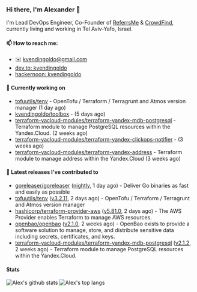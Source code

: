 ### Hi there, I'm Alexander 👋

I'm Lead DevOps Engineer, Co-Founder of [ReferrsMe](https://referrs.me/) & [CrowdFind](https://crowdfind.ai/), currently living and working in Tel Aviv-Yafo, Israel.

#### 📫 How to reach me:

- ✉️ kvendingoldo@gmail.com
- [dev.to: kvendingoldo](https://dev.to/kvendingoldo)
- [hackernoon: kvendingoldo](https://hackernoon.com/u/kvendingoldo)

#### 👷 Currently working on


- [tofuutils/tenv](https://github.com/tofuutils/tenv) - OpenTofu / Terraform / Terragrunt and Atmos version manager (1 day ago)
- [kvendingoldo/toolbox](https://github.com/kvendingoldo/toolbox) -  (5 days ago)
- [terraform-yacloud-modules/terraform-yandex-mdb-postgresql](https://github.com/terraform-yacloud-modules/terraform-yandex-mdb-postgresql) - Terraform module to manage PostgreSQL resources within the Yandex.Cloud. (2 weeks ago)
- [terraform-yacloud-modules/terraform-yandex-clickops-notifier](https://github.com/terraform-yacloud-modules/terraform-yandex-clickops-notifier) -  (3 weeks ago)
- [terraform-yacloud-modules/terraform-yandex-address](https://github.com/terraform-yacloud-modules/terraform-yandex-address) - Terraform module to manage address within the Yandex.Cloud (3 weeks ago)

#### 🔭 Latest releases I've contributed to

- [goreleaser/goreleaser](https://github.com/goreleaser/goreleaser) ([nightly](https://github.com/goreleaser/goreleaser/releases/tag/nightly), 1 day ago) - Deliver Go binaries as fast and easily as possible
- [tofuutils/tenv](https://github.com/tofuutils/tenv) ([v3.2.11](https://github.com/tofuutils/tenv/releases/tag/v3.2.11), 2 days ago) - OpenTofu / Terraform / Terragrunt and Atmos version manager
- [hashicorp/terraform-provider-aws](https://github.com/hashicorp/terraform-provider-aws) ([v5.81.0](https://github.com/hashicorp/terraform-provider-aws/releases/tag/v5.81.0), 2 days ago) - The AWS Provider enables Terraform to manage AWS resources.
- [openbao/openbao](https://github.com/openbao/openbao) ([v2.1.0](https://github.com/openbao/openbao/releases/tag/v2.1.0), 2 weeks ago) - OpenBao exists to provide a software solution to manage, store, and distribute sensitive data including secrets, certificates, and keys.
- [terraform-yacloud-modules/terraform-yandex-mdb-postgresql](https://github.com/terraform-yacloud-modules/terraform-yandex-mdb-postgresql) ([v2.1.2](https://github.com/terraform-yacloud-modules/terraform-yandex-mdb-postgresql/releases/tag/v2.1.2), 2 weeks ago) - Terraform module to manage PostgreSQL resources within the Yandex.Cloud.

#### Stats

![Alex's github stats](https://github-readme-stats.vercel.app/api?username=kvendingoldo&show_icons=true&theme=default&disable_animations=true&count_private=true&hide_rank=true&include_all_commits=true&custom_title=GitHub%20Stats&line_height=20)
![Alex's top langs](https://github-readme-stats.vercel.app/api/top-langs/?username=kvendingoldo&hide=tex,html,hcl,css,jupyter%20notebook&layout=compact)
